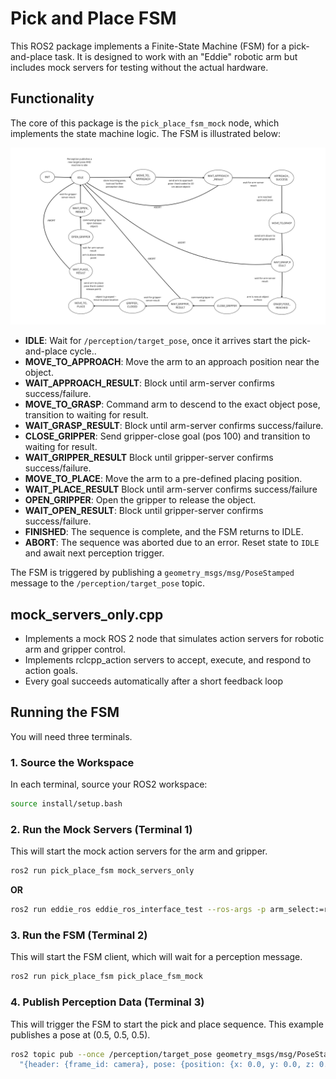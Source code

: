 # Pick and Place FSM

This ROS2 package implements a Finite-State Machine (FSM) for a pick-and-place task. It is designed to work with an "Eddie" robotic arm but includes mock servers for testing without the actual hardware.

## Functionality

The core of this package is the `pick_place_fsm_mock` node, which implements the state machine logic. The FSM is illustrated below:

![Pick and Place FSM](images/FSM_Final.png)



-   **IDLE**:  Wait for `/perception/target_pose`, once it arrives start the pick-and-place cycle..
-   **MOVE_TO_APPROACH**: Move the arm to an approach position near the object.
-   **WAIT_APPROACH_RESULT**: Block until arm-server confirms success/failure.
-   **MOVE_TO_GRASP**: Command arm to descend to the exact object pose, transition to waiting for result.
-   **WAIT_GRASP_RESULT**: Block until arm-server confirms success/failure.
-   **CLOSE_GRIPPER**: Send gripper-close goal (pos 100) and transition to waiting for result.
-   **WAIT_GRIPPER_RESULT** Block until gripper-server confirms success/failure.
-   **MOVE_TO_PLACE**: Move the arm to a pre-defined placing position.
-   **WAIT_PLACE_RESULT** Block until arm-server confirms success/failure
-   **OPEN_GRIPPER**: Open the gripper to release the object.
-   **WAIT_OPEN_RESULT**: Block until gripper-server confirms success/failure.
-   **FINISHED**: The sequence is complete, and the FSM returns to IDLE.
-   **ABORT**: The sequence was aborted due to an error. Reset state to `IDLE` and await next perception trigger.

The FSM is triggered by publishing a `geometry_msgs/msg/PoseStamped` message to the `/perception/target_pose` topic.


## mock_servers_only.cpp
-   Implements a mock ROS 2 node that simulates action servers for robotic arm and gripper control.
-   Implements rclcpp_action servers to accept, execute, and respond to action goals.
-   Every goal succeeds automatically after a short feedback loop 


## Running the FSM

You will need three terminals.

### 1. Source the Workspace

In each terminal, source your ROS2 workspace:

```bash
source install/setup.bash
```

### 2. Run the Mock Servers (Terminal 1)

This will start the mock action servers for the arm and gripper.

```bash
ros2 run pick_place_fsm mock_servers_only
```
**OR**
```bash
ros2 run eddie_ros eddie_ros_interface_test --ros-args -p arm_select:=right
```

### 3. Run the FSM (Terminal 2)

This will start the FSM client, which will wait for a perception message.

```bash
ros2 run pick_place_fsm pick_place_fsm_mock
```

### 4. Publish Perception Data (Terminal 3)

This will trigger the FSM to start the pick and place sequence. This example publishes a pose at (0.5, 0.5, 0.5).

```bash
ros2 topic pub --once /perception/target_pose geometry_msgs/msg/PoseStamped \
  "{header: {frame_id: camera}, pose: {position: {x: 0.0, y: 0.0, z: 0.01}, orientation: {x: 0.0, y: 0.0, z: 0.0, w: 1.0}}}"```
